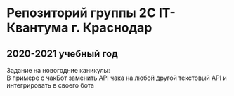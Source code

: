 # Репозиторий группы 2С IT-Квантума г. Краснодар
## 2020-2021 учебный год

Задание на новогодние каникулы:  
В примере с чакБот заменить API чака на любой другой текстовый API и интегрировать в своего бота
